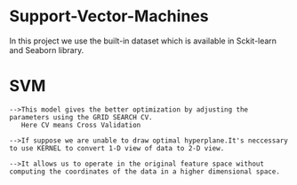 # Support-Vector-Machines

In this project we use the built-in dataset which is available in Sckit-learn and Seaborn library.

 # SVM
 
    -->This model gives the better optimization by adjusting the parameters using the GRID SEARCH CV.
       Here CV means Cross Validation
       
    -->If suppose we are unable to draw optimal hyperplane.It's neccessary to use KERNEL to convert 1-D view of data to 2-D view.
    
    -->It allows us to operate in the original feature space without computing the coordinates of the data in a higher dimensional space.
